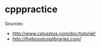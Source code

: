 # cpppractice
Sources:
 - http://www.cplusplus.com/doc/tutorial/
 - http://theboostcpplibraries.com/

